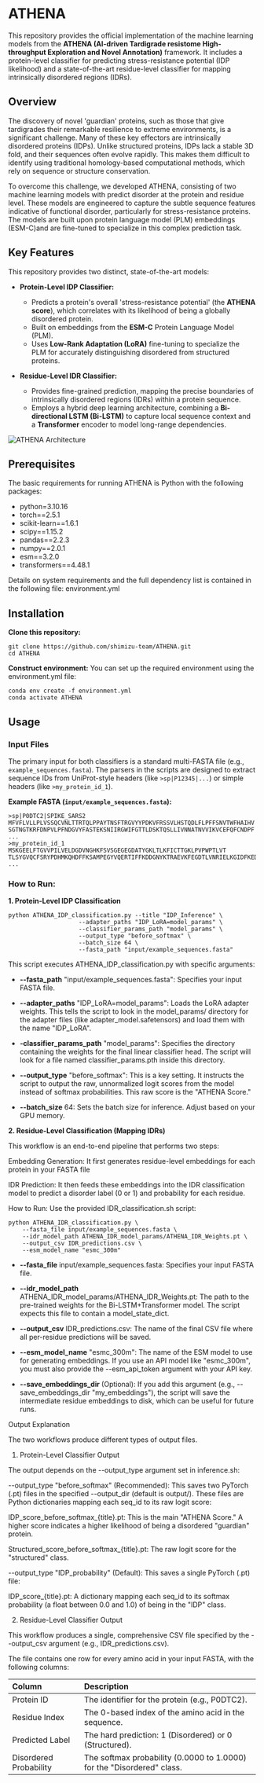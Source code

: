 # ATHENA

This repository provides the official implementation of the machine learning models from the **ATHENA (AI-driven Tardigrade resistome High-throughput Exploration and Novel Annotation)** framework. It includes a protein-level classifier for predicting stress-resistance potential (IDP likelihood) and a state-of-the-art residue-level classifier for mapping intrinsically disordered regions (IDRs).

## Overview

The discovery of novel 'guardian' proteins, such as those that give tardigrades their remarkable resilience to extreme environments, is a significant challenge. Many of these key effectors are intrinsically disordered proteins (IDPs). Unlike structured proteins, IDPs lack a stable 3D fold, and their sequences often evolve rapidly. This makes them difficult to identify using traditional homology-based computational methods, which rely on sequence or structure conservation.

To overcome this challenge, we developed ATHENA, consisting of two machine learning models with predict disorder at the protein and residue level. These models are engineered to capture the subtle sequence features indicative of functional disorder, particularly for stress-resistance proteins. The models are built upon protein language model (PLM) embeddings (ESM-C)and are fine-tuned to specialize in this complex prediction task.

## Key Features

This repository provides two distinct, state-of-the-art models:

* **Protein-Level IDP Classifier:**
    * Predicts a protein's overall 'stress-resistance potential' (the **ATHENA score**), which correlates with its likelihood of being a globally disordered protein.
    * Built on embeddings from the **ESM-C** Protein Language Model (PLM).
    * Uses **Low-Rank Adaptation (LoRA)** fine-tuning to specialize the PLM for accurately distinguishing disordered from structured proteins.

* **Residue-Level IDR Classifier:**
    * Provides fine-grained prediction, mapping the precise boundaries of intrinsically disordered regions (IDRs) within a protein sequence.
    * Employs a hybrid deep learning architecture, combining a **Bi-directional LSTM (Bi-LSTM)** to capture local sequence context and a **Transformer** encoder to model long-range dependencies.

![ATHENA Architecture](ATHENA.png)

## Prerequisites
The basic requirements for running ATHENA is Python with the following packages:

* python=3.10.16
* torch==2.5.1
* scikit-learn==1.6.1
* scipy==1.15.2
* pandas==2.2.3
* numpy==2.0.1
* esm==3.2.0
* transformers==4.48.1

Details on system requirements and the full dependency list is contained in the following file: environment.yml

## Installation

**Clone this repository:**
```
git clone https://github.com/shimizu-team/ATHENA.git
cd ATHENA
```
**Construct environment:**
You can set up the required environment using the environment.yml file:
```
conda env create -f environment.yml
conda activate ATHENA
```

## Usage

### Input Files

The primary input for both classifiers is a standard multi-FASTA file (e.g., `example_sequences.fasta`). The parsers in the scripts are designed to extract sequence IDs from UniProt-style headers (like `>sp|P12345|...`) or simple headers (like `>my_protein_id_1`).

**Example FASTA (`input/example_sequences.fasta`):**
```fasta
>sp|P0DTC2|SPIKE_SARS2
MFVFLVLLPLVSSQCVNLTTRTQLPPAYTNSFTRGVYYPDKVFRSSVLHSTQDLFLPFFSNVTWFHAIHV
SGTNGTKRFDNPVLPFNDGVYFASTEKSNIIRGWIFGTTLDSKTQSLLIVNNATNVVIKVCEFQFCNDPF
...
>my_protein_id_1
MSKGEELFTGVVPILVELDGDVNGHKFSVSGEGEGDATYGKLTLKFICTTGKLPVPWPTLVT
TLSYGVQCFSRYPDHMKQHDFFKSAMPEGYVQERTIFFKDDGNYKTRAEVKFEGDTLVNRIELKGIDFKED
...
```
### How to Run:
**1. Protein-Level IDP Classification**
```
python ATHENA_IDP_classification.py --title "IDP_Inference" \
                    --adapter_paths "IDP_LoRA=model_params" \
                    --classifier_params_path "model_params" \
                    --output_type "before_softmax" \
                    --batch_size 64 \
                    --fasta_path "input/example_sequences.fasta"
```
This script executes ATHENA_IDP_classification.py with specific arguments:

* **--fasta_path** "input/example_sequences.fasta": Specifies your input FASTA file.

* **--adapter_paths** "IDP_LoRA=model_params": Loads the LoRA adapter weights. This tells the script to look in the model_params/ directory for the adapter files (like adapter_model.safetensors) and load them with the name "IDP_LoRA".

* **-classifier_params_path** "model_params": Specifies the directory containing the weights for the final linear classifier head. The script will look for a file named classifier_params.pth inside this directory.

* **--output_type** "before_softmax": This is a key setting. It instructs the script to output the raw, unnormalized logit scores from the model instead of softmax probabilities. This raw score is the "ATHENA Score."

* **--batch_size** 64: Sets the batch size for inference. Adjust based on your GPU memory.

**2. Residue-Level Classification (Mapping IDRs)**

This workflow is an end-to-end pipeline that performs two steps:

Embedding Generation: It first generates residue-level embeddings for each protein in your FASTA file

IDR Prediction: It then feeds these embeddings into the IDR classification model to predict a disorder label (0 or 1) and probability for each residue.

How to Run: Use the provided IDR_classification.sh script:

```
python ATHENA_IDR_classification.py \
    --fasta_file input/example_sequences.fasta \
    --idr_model_path ATHENA_IDR_model_params/ATHENA_IDR_Weights.pt \
    --output_csv IDR_predictions.csv \
    --esm_model_name "esmc_300m" 
```

* **--fasta_file** input/example_sequences.fasta: Specifies your input FASTA file.

* **--idr_model_path** ATHENA_IDR_model_params/ATHENA_IDR_Weights.pt: The path to the pre-trained weights for the Bi-LSTM+Transformer model. The script expects this file to contain a model_state_dict.

* **--output_csv** IDR_predictions.csv: The name of the final CSV file where all per-residue predictions will be saved.

* **--esm_model_name** "esmc_300m": The name of the ESM model to use for generating embeddings. If you use an API model like "esmc_300m", you must also provide the --esm_api_token argument with your API key.

* **--save_embeddings_dir** (Optional): If you add this argument (e.g., --save_embeddings_dir "my_embeddings"), the script will save the intermediate residue embeddings to disk, which can be useful for future runs.

Output Explanation

The two workflows produce different types of output files.

1. Protein-Level Classifier Output

The output depends on the --output_type argument set in inference.sh:

--output_type "before_softmax" (Recommended): This saves two PyTorch (.pt) files in the specified --output_dir (default is output/). These files are Python dictionaries mapping each seq_id to its raw logit score:

IDP_score_before_softmax_{title}.pt: This is the main "ATHENA Score." A higher score indicates a higher likelihood of being a disordered "guardian" protein.

Structured_score_before_softmax_{title}.pt: The raw logit score for the "structured" class.

--output_type "IDP_probability" (Default): This saves a single PyTorch (.pt) file:

IDP_score_{title}.pt: A dictionary mapping each seq_id to its softmax probability (a float between 0.0 and 1.0) of being in the "IDP" class.

2. Residue-Level Classifier Output

This workflow produces a single, comprehensive CSV file specified by the --output_csv argument (e.g., IDR_predictions.csv).

The file contains one row for every amino acid in your input FASTA, with the following columns:

| Column | Description |
| :--- | :--- |
| Protein ID | The identifier for the protein (e.g., P0DTC2). |
| Residue Index | The 0-based index of the amino acid in the sequence. |
| Predicted Label | The hard prediction: 1 (Disordered) or 0 (Structured). |
| Disordered Probability | The softmax probability (0.0000 to 1.0000) for the "Disordered" class. |
